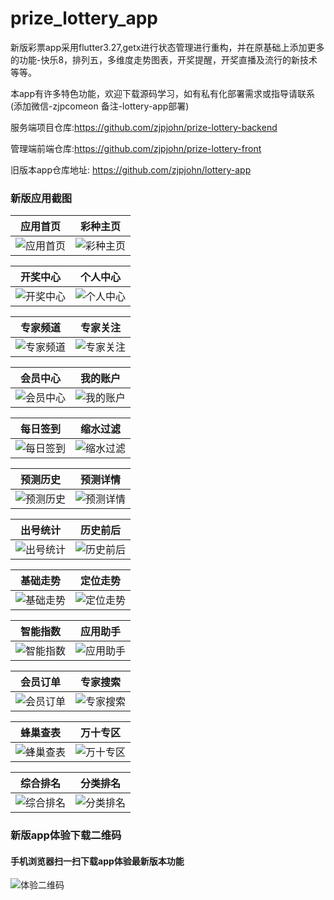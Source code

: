 # prize_lottery_app

新版彩票app采用flutter3.27,getx进行状态管理进行重构，并在原基础上添加更多的功能-快乐8，排列五，多维度走势图表，开奖提醒，开奖直播及流行的新技术等等。

本app有许多特色功能，欢迎下载源码学习，如有私有化部署需求或指导请联系(添加微信-zjpcomeon 备注-lottery-app部署)

服务端项目仓库:https://github.com/zjpjohn/prize-lottery-backend

管理端前端仓库:https://github.com/zjpjohn/prize-lottery-front

旧版本app仓库地址: https://github.com/zjpjohn/lottery-app

### 新版应用截图

| 应用首页                                                                       | 彩种主页                                                                       |
|----------------------------------------------------------------------------|----------------------------------------------------------------------------|
| ![应用首页](https://github.com/zjpjohn/lottery_resource/blob/master/app/1.jpg) | ![彩种主页](https://github.com/zjpjohn/lottery_resource/blob/master/app/2.jpg) |

| 开奖中心                                                                       | 个人中心                                                                       |
|----------------------------------------------------------------------------|----------------------------------------------------------------------------|
| ![开奖中心](https://github.com/zjpjohn/lottery_resource/blob/master/app/3.jpg) | ![个人中心](https://github.com/zjpjohn/lottery_resource/blob/master/app/6.jpg) |

| 专家频道                                                                       | 专家关注                                                                       |
|----------------------------------------------------------------------------|----------------------------------------------------------------------------|
| ![专家频道](https://github.com/zjpjohn/lottery_resource/blob/master/app/4.jpg) | ![专家关注](https://github.com/zjpjohn/lottery_resource/blob/master/app/5.jpg) |

| 会员中心                                                                       | 我的账户                                                                       |
|----------------------------------------------------------------------------|----------------------------------------------------------------------------|
| ![会员中心](https://github.com/zjpjohn/lottery_resource/blob/master/app/7.jpg) | ![我的账户](https://github.com/zjpjohn/lottery_resource/blob/master/app/8.jpg) |

| 每日签到                                                                       | 缩水过滤                                                                        |
|----------------------------------------------------------------------------|-----------------------------------------------------------------------------|
| ![每日签到](https://github.com/zjpjohn/lottery_resource/blob/master/app/9.jpg) | ![缩水过滤](https://github.com/zjpjohn/lottery_resource/blob/master/app/10.jpg) |

| 预测历史                                                                        | 预测详情                                                                        |
|-----------------------------------------------------------------------------|-----------------------------------------------------------------------------|
| ![预测历史](https://github.com/zjpjohn/lottery_resource/blob/master/app/11.jpg) | ![预测详情](https://github.com/zjpjohn/lottery_resource/blob/master/app/12.jpg) |

| 出号统计                                                                        | 历史前后                                                                        |
|-----------------------------------------------------------------------------|-----------------------------------------------------------------------------|
| ![出号统计](https://github.com/zjpjohn/lottery_resource/blob/master/app/13.jpg) | ![历史前后](https://github.com/zjpjohn/lottery_resource/blob/master/app/14.jpg) |

| 基础走势                                                                        | 定位走势                                                                        |
|-----------------------------------------------------------------------------|-----------------------------------------------------------------------------|
| ![基础走势](https://github.com/zjpjohn/lottery_resource/blob/master/app/15.jpg) | ![定位走势](https://github.com/zjpjohn/lottery_resource/blob/master/app/16.jpg) |

| 智能指数                                                                        | 应用助手                                                                        |
|-----------------------------------------------------------------------------|-----------------------------------------------------------------------------|
| ![智能指数](https://github.com/zjpjohn/lottery_resource/blob/master/app/17.jpg) | ![应用助手](https://github.com/zjpjohn/lottery_resource/blob/master/app/18.jpg) |

| 会员订单                                                                        | 专家搜索                                                                        |
|-----------------------------------------------------------------------------|-----------------------------------------------------------------------------|
| ![会员订单](https://github.com/zjpjohn/lottery_resource/blob/master/app/19.jpg) | ![专家搜索](https://github.com/zjpjohn/lottery_resource/blob/master/app/20.jpg) |

| 蜂巢查表                                                                        | 万十专区                                                                        |
|-----------------------------------------------------------------------------|-----------------------------------------------------------------------------|
| ![蜂巢查表](https://github.com/zjpjohn/lottery_resource/blob/master/app/21.jpg) | ![万十专区](https://github.com/zjpjohn/lottery_resource/blob/master/app/22.jpg) |

| 综合排名                                                                         | 分类排名                                                                         |
|------------------------------------------------------------------------------|------------------------------------------------------------------------------|
| ![综合排名](https://github.com/zjpjohn/lottery_resource/blob/master/app/23.jpg) | ![分类排名](https://github.com/zjpjohn/lottery_resource/blob/master/app/24.jpg) |

### 新版app体验下载二维码
#### 手机浏览器扫一扫下载app体验最新版本功能
![体验二维码](https://cdn.icaiwa.com/git/lottery/14.jpg?x-oss-process=image/resize,w_250)